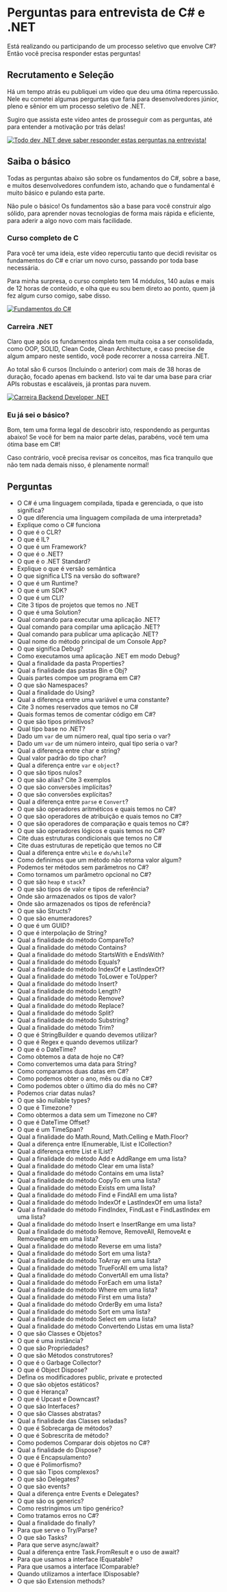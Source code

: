 # Perguntas para entrevista de C# e .NET

Está realizando ou participando de um processo seletivo que envolve C#? Então você precisa responder estas perguntas!

## Recrutamento e Seleção

Há um tempo atrás eu publiquei um vídeo que deu uma ótima repercussão. Nele eu cometei algumas perguntas que faria para desenvolvedores júnior, pleno e sênior em um processo seletivo de .NET.

Sugiro que assista este vídeo antes de prosseguir com as perguntas, até para entender a motivação por trás delas!

[![Todo dev .NET deve saber responder estas perguntas na entrevista!](http://img.youtube.com/vi/cmaVEOqBKKY/0.jpg)](http://www.youtube.com/watch?v=cmaVEOqBKKY "Todo dev .NET deve saber responder estas perguntas na entrevista!")

## Saiba o básico

Todas as perguntas abaixo são sobre os fundamentos do C#, sobre a base, e muitos desenvolvedores confundem isto, achando que o fundamental é muito básico e pulando esta parte.

Não pule o básico! Os fundamentos são a base para você construir algo sólido, para aprender novas tecnologias de forma mais rápida e eficiente, para aderir a algo novo com mais facilidade.

### Curso completo de C

Para você ter uma ideia, este vídeo repercutiu tanto que decidi revisitar os fundamentos do C# e criar um novo curso, passando por toda base necessária.

Para minha surpresa, o curso completo tem 14 módulos, 140 aulas e mais de 12 horas de conteúdo, e olha que eu sou bem direto ao ponto, quem já fez algum curso comigo, sabe disso.

[![Fundamentos do C#](https://baltaio.blob.core.windows.net/social/2801.png)](https://balta.io/cursos/fundamentos-csharp)

### Carreira .NET

Claro que após os fundamentos ainda tem muita coisa a ser consolidada, como OOP, SOLID, Clean Code, Clean Architecture, e caso precise de algum amparo neste sentido, você pode recorrer a nossa carreira .NET.

Ao total são 6 cursos (Incluindo o anterior) com mais de 38 horas de duração, focado apenas em backend. Isto vai te dar uma base para criar APIs robustas e escaláveis, já prontas para nuvem.

[![Carreira Backend Developer .NET](https://baltaio.blob.core.windows.net/social/backend-developer-dotnet.png)](https://balta.io/carreiras/backend-developer-dotnet)

### Eu já sei o básico?

Bom, tem uma forma legal de descobrir isto, respondendo as perguntas abaixo! Se você for bem na maior parte delas, parabéns, você tem uma ótima base em C#!

Caso contrário, você precisa revisar os conceitos, mas fica tranquilo que não tem nada demais nisso, é plenamente normal!

## Perguntas

- O C# é uma linguagem compilada, tipada e gerenciada, o que isto significa?
- O que diferencia uma linguagem compilada de uma interpretada?
- Explique como o C# funciona
- O que é o CLR?
- O que é IL?
- O que é um Framework?
- O que é o .NET?
- O que é o .NET Standard?
- Explique o que é versão semântica
- O que significa LTS na versão do software?
- O que é um Runtime?
- O que é um SDK?
- O que é um CLI?
- Cite 3 tipos de projetos que temos no .NET
- O que é uma Solution?
- Qual comando para executar uma aplicação .NET?
- Qual comando para compilar uma aplicação .NET?
- Qual comando para publicar uma aplicação .NET?
- Qual nome do método principal de um Console App?
- O que significa Debug?
- Como executamos uma aplicação .NET em modo Debug?
- Qual a finalidade da pasta Properties?
- Qual a finalidade das pastas Bin e Obj?
- Quais partes compoe um programa em C#?
- O que são Namespaces?
- Qual a finalidade do Using?
- Qual a diferença entre uma variável e uma constante?
- Cite 3 nomes reservados que temos no C#
- Quais formas temos de comentar código em C#?
- O que são tipos primitivos?
- Qual tipo base no .NET?
- Dado um <code>var</code> de um número real, qual tipo seria o var?
- Dado um <code>var</code> de um número inteiro, qual tipo seria o var?
- Qual a diferença entre char e string?
- Qual valor padrão do tipo char?
- Qual a diferença entre <code>var</code> e <code>object</code>?
- O que são tipos nulos?
- O que são alias? Cite 3 exemplos
- O que são conversões implícitas?
- O que são conversões explícitas?
- Qual a diferença entre <code>parse</code> e <code>Convert</code>?
- O que são operadores aritméticos e quais temos no C#?
- O que são operadores de atribuição e quais temos no C#?
- O que são operadores de comparação e quais temos no C#?
- O que são operadores lógicos e quais temos no C#?
- Cite duas estruturas condicionais que temos no C#
- Cite duas estruturas de repetição que temos no C#
- Qual a diferença entre <code>while</code> e <code>do/while</code>?
- Como definimos que um método não retorna valor algum?
- Podemos ter métodos sem parâmetros no C#?
- Como tornamos um parâmetro opcional no C#?
- O que são <code>heap</code> e <code>stack</code>?
- O que são tipos de valor e tipos de referência?
- Onde são armazenados os tipos de valor?
- Onde são armazenados os tipos de referência?
- O que são Structs?
- O que são enumeradores?
- O que é um GUID?
- O que é interpolação de String?
- Qual a finalidade do método CompareTo?
- Qual a finalidade do método Contains?
- Qual a finalidade do método StartsWith e EndsWith?
- Qual a finalidade do método Equals?
- Qual a finalidade do método IndexOf e LastIndexOf?
- Qual a finalidade do método ToLower e ToUpper?
- Qual a finalidade do método Insert?
- Qual a finalidade do método Length?
- Qual a finalidade do método Remove?
- Qual a finalidade do método Replace?
- Qual a finalidade do método Split?
- Qual a finalidade do método Substring?
- Qual a finalidade do método Trim?
- O que é StringBuilder e quando devemos utilizar?
- O que é Regex e quando devemos utilizar?
- O que é o DateTime?
- Como obtemos a data de hoje no C#?
- Como convertemos uma data para String?
- Como comparamos duas datas em C#?
- Como podemos obter o ano, mês ou dia no C#?
- Como podemos obter o último dia do mês no C#?
- Podemos criar datas nulas?
- O que são nullable types?
- O que é Timezone?
- Como obtermos a data sem um Timezone no C#?
- O que é DateTime Offset?
- O que é um TimeSpan?
- Qual a finalidade do Math.Round, Math.Celling e Math.Floor?
- Qual a diferença entre IEnumerable, IList e ICollection?
- Qual a diferença entre List e IList?
- Qual a finalidade do método Add e AddRange em uma lista?
- Qual a finalidade do método Clear em uma lista?
- Qual a finalidade do método Contains em uma lista?
- Qual a finalidade do método CopyTo em uma lista?
- Qual a finalidade do método Exists em uma lista?
- Qual a finalidade do método Find e FindAll em uma lista?
- Qual a finalidade do método IndexOf e LastIndexOf em uma lista?
- Qual a finalidade do método FindIndex, FindLast e FindLastIndex em uma lista?
- Qual a finalidade do método Insert e InsertRange em uma lista?
- Qual a finalidade do método Remove, RemoveAll, RemoveAt e RemoveRange em uma lista?
- Qual a finalidade do método Reverse em uma lista?
- Qual a finalidade do método Sort em uma lista?
- Qual a finalidade do método ToArray em uma lista?
- Qual a finalidade do método TrueForAll em uma lista?
- Qual a finalidade do método ConvertAll em uma lista?
- Qual a finalidade do método ForEach em uma lista?
- Qual a finalidade do método Where em uma lista?
- Qual a finalidade do método First em uma lista?
- Qual a finalidade do método OrderBy em uma lista?
- Qual a finalidade do método Sort em uma lista?
- Qual a finalidade do método Select em uma lista?
- Qual a finalidade do método Convertendo Listas em uma lista?
- O que são Classes e Objetos?
- O que é uma instância?
- O que são Propriedades?
- O que são Métodos construtores?
- O que é o Garbage Collector?
- O que é Object Dispose?
- Defina os modificadores public, private e protected
- O que são objetos estáticos?
- O que é Herança?
- O que é Upcast e Downcast?
- O que são Interfaces?
- O que são Classes abstratas?
- Qual a finalidade das Classes seladas?
- O que é Sobrecarga de métodos?
- O que é Sobrescrita de método?
- Como podemos Comparar dois objetos no C#?
- Qual a finalidade do Dispose?
- O que é Encapsulamento?
- O que é Polimorfismo?
- O que são Tipos complexos?
- O que são Delegates?
- O que são events?
- Qual a diferença entre Events e Delegates?
- O que são os generics?
- Como restringimos um tipo genérico?
- Como tratamos erros no C#?
- Qual a finalidade do finally?
- Para que serve o Try/Parse?
- O que são Tasks?
- Para que serve async/await?
- Qual a diferença entre Task.FromResult e o uso de await?
- Para que usamos a interface IEquatable?
- Para que usamos a interface IComparable?
- Quando utilizamos a interface IDisposable?
- O que são Extension methods?
